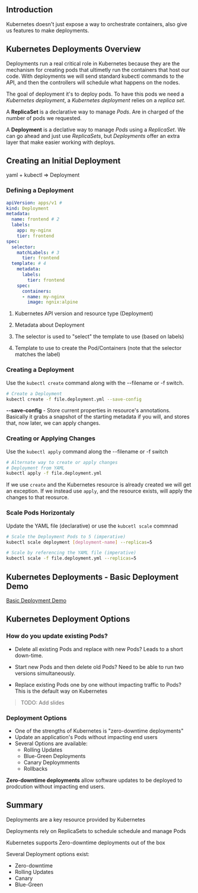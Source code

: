 ## Introduction

Kubernetes doesn't just expose a way to orchestrate containers, also give us features to make deployments.

## Kubernetes Deployments Overview

Deployments run a real critical role in Kubernetes because they are the mechanism for creating pods that ultimetly run the containers that host our code. With deployments we will send standard kubectl commands to the API, and then the controllers will schedule what happens on the nodes.

The goal of deployment it's to deploy pods. To have this pods we need a _Kubernetes deployment_, a _Kubernetes deployment_ relies on a _replica set_.

A **ReplicaSet** is a declarative way to manage _Pods_. Are in charged of the number of pods we requested.

A **Deployment** is a declative way to manage _Pods_ using a _ReplicaSet_. We can go ahead and just use _ReplicaSets_, but _Deployments_ offer an extra layer that make easier working with deploys.

## Creating an Initial Deployment

yaml + kubectl => Deployment

### Defining a Deployment

```yaml
apiVersion: apps/v1 #
kind: Deployment
metadata:
  name: frontend # 2
  labels:
    app: my-nginx
    tier: frontend
spec:
  selector:
    matchLabels: # 3
      tier: frontend
  template: # 4
    metadata:
      labels:
        tier: frontend
    spec:
      containers:
      - name: my-nginx
        image: ngnix:alpine
```

1. Kubernetes API version and resource type (Deployment)

2. Metadata about Deployment

3. The selector is used to "select"  the template to use (based on labels)

4. Template to use to create the Pod/Containers (note that the selector matches the label)


### Creating a Deployment

Use the `kubectl create` command along with the --filename or -f switch.

```bash
# Create a Deployment
kubectl create -f file.deployment.yml --save-config
```

**--save-config** - Store current properties in resource's annotations. Basically it grabs a snapshot of the starting metadata if you will, and stores that, now later, we can apply changes.

### Creating or Applying Changes 

Use the `kubectl apply` command along the --filename or -f switch

```bash
# Alternate way to create or apply changes
# Deployment from YAML
kubectl apply -f file.deployment.yml
```

If we use `create` and the Kubernetes resource is already created we will get an exception. If we instead use `apply`, and the resource exists, will apply the changes to that reosurce. 

### Scale Pods Horizontaly 

Update the YAML file (declarative) or use the `kubcetl scale` commnad

```bash
# Scale the Deployment Pods to 5 (imperative)
kubectl scale deployment [deployment-name] --replicas=5 

# Scale by referencing the YAML file (imperative)
kubectl scale -f file.deployment.yml --replicas=5
```

## Kubernetes Deployments - Basic Deployment Demo

[Basic Deployment Demo](01-basic-deployment/readme.md)

## Kubernetes Deployment Options

### How do you update existing Pods? 

* Delete all existing Pods and replace with new Pods? Leads to a short down-time.

* Start new Pods and then delete old Pods? Need to be able to run two versions simultaneously.

* Replace existing Pods one by one without impacting traffic to Pods? This is the default way on Kubernetes

> TODO: Add slides

### Deployment Options

* One of the strengths of Kubernetes is "zero-downtime deployments"
* Update an application's Pods without impacting end users
* Several Options are available:
    - Rolling Updates
    - Blue-Green Deployments
    - Canary Deploymments
    - Rollbacks

**Zero-downtime deployments** allow software updates to be deployed to prodcution without impacting end users.

## Summary

Deployments are a key resource provided by Kubernetes

Deployments rely on ReplicaSets to schedule schedule and manage Pods

Kubernetes supports Zero-downtime deployments out of the box

Several Deployment options exist:

* Zero-downtime
* Rolling Updates
* Canary
* Blue-Green
